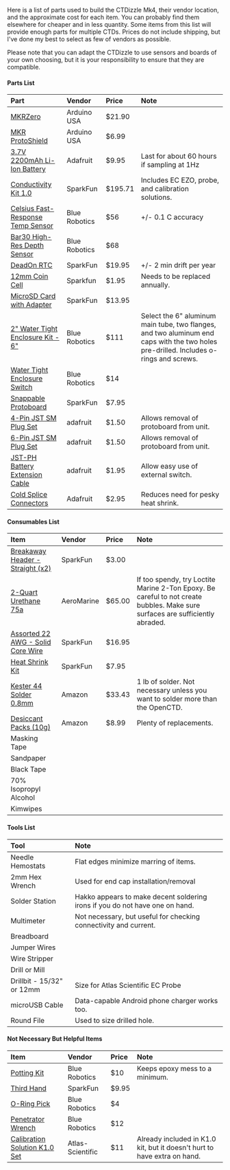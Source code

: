 Here is a list of parts used to build the CTDizzle Mk4, their vendor location, and the approximate cost for each item. You can probably find them elsewhere for cheaper and in less quantity. Some items from this list will provide enough parts for multiple CTDs. Prices do not include shipping, but I've done my best to select as few of vendors as possible.

Please note that you can adapt the CTDizzle to use sensors and boards of your own choosing, but it is your responsibility to ensure that they are compatible.

#### Parts List
|Part|Vendor|Price|Note|
|:---|:---|:---|:---|
|[MKRZero](https://store.arduino.cc/usa/arduino-mkrzero)|Arduino USA|$21.90|
|[MKR ProtoShield](https://store.arduino.cc/usa/mkr-proto-shield)|Arduino USA|$6.99|
|[3.7V 2200mAh Li-Ion Battery](https://www.adafruit.com/product/1781)|Adafruit|$9.95|Last for about 60 hours if sampling at 1Hz|
|[Conductivity Kit 1.0](https://www.sparkfun.com/products/12908)|SparkFun|$195.71|Includes EC EZO, probe, and calibration solutions.|
|[Celsius Fast-Response Temp Sensor](https://www.bluerobotics.com/store/electronics/celsius-sensor-r1/)|Blue Robotics|$56|+/- 0.1 C accuracy|
|[Bar30 High-Res Depth Sensor](https://www.bluerobotics.com/store/electronics/bar30-sensor-r1/)|Blue Robotics|$68|
|[DeadOn RTC](https://www.sparkfun.com/products/10160)|SparkFun|$19.95|+/- 2 min drift per year|
|[12mm Coin Cell](https://www.sparkfun.com/products/337)|Sparkfun|$1.95|Needs to be replaced annually.|
|[MicroSD Card with Adapter](https://www.sparkfun.com/products/11609)|SparkFun|$13.95|
|[2" Water Tight Enclosure Kit - 6"](https://www.bluerobotics.com/store/watertight-enclosures/wte2-asm-r1/#configuration)|Blue Robotics|$111|Select the 6" aluminum main tube, two flanges, and two aluminum end caps with the two holes pre-drilled. Includes o-rings and screws.
|[Water Tight Enclosure Switch](http://www.bluerobotics.com/store/electronics/switch-10-5a-r1/)|Blue Robotics|$14|
|[Snappable Protoboard](https://www.sparkfun.com/products/13268)|SparkFun|$7.95|
|[4-Pin JST SM Plug Set](https://www.adafruit.com/product/578)|adafruit|$1.50|Allows removal of protoboard from unit.
|[6-Pin JST SM Plug Set](https://www.adafruit.com/product/1665)|adafruit|$1.50|Allows removal of protoboard from unit.
|[JST-PH Battery Extension Cable](https://www.adafruit.com/product/1131)|adafruit|$1.95|Allow easy use of external switch.
|[Cold Splice Connectors](https://www.adafruit.com/product/1496)|Adafruit|$2.95|Reduces need for pesky heat shrink.


#### Consumables List
|Item|Vendor|Price|Note|
|:---|:---|:---|:---|
|[Breakaway Header - Straight (x2)](https://www.sparkfun.com/products/116)|SparkFun|$3.00|
|[2-Quart Urethane 75a](https://www.aeromarineproducts.com/product/urethane-75a-encapsulating-compound/)|AeroMarine|$65.00|If too spendy, try Loctite Marine 2-Ton Epoxy. Be careful to not create bubbles. Make sure surfaces are sufficiently abraded.
|[Assorted 22 AWG - Solid Core Wire](https://www.sparkfun.com/products/11367)|SparkFun|$16.95|
|[Heat Shrink Kit](https://www.sparkfun.com/products/9353)|SparkFun|$7.95|
|[Kester 44 Solder 0.8mm](https://www.amazon.com/Kester-Rosin-Core-Solder-Spool/dp/B00068IJWC/ref=sr_1_4?ie=UTF8&qid=1496867514&sr=8-4&keywords=kester+44)|Amazon|$33.43|1 lb of solder. Not necessary unless you want to solder more than the OpenCTD.
|[Desiccant Packs (10g)](https://www.amazon.com/Desiccant-Indicating-Chloride-Moisture-Absorbent/dp/B01MPYB16J/ref=sr_1_1?s=hi&ie=UTF8&qid=1496867597&sr=1-1&keywords=10g+desiccant)|Amazon|$8.99|Plenty of replacements.
|Masking Tape|
|Sandpaper|
|Black Tape|
|70% Isopropyl Alcohol|
|Kimwipes|



#### Tools List
|Tool|Note|
|:---|:---|
|Needle Hemostats|Flat edges minimize marring of items.|
|2mm Hex Wrench|Used for end cap installation/removal|
|Solder Station|Hakko appears to make decent soldering irons if you do not have one on hand. 
|Multimeter|Not necessary, but useful for checking connectivity and current.
|Breadboard|
|Jumper Wires|
|Wire Stripper|
|Drill or Mill|
|Drillbit - 15/32" or 12mm|Size for Atlas Scientific EC Probe|
|microUSB Cable|Data-capable Android phone charger works too.|
|Round File|Used to size drilled hole.|



#### Not Necessary But Helpful Items
|Item|Vendor|Price|Note|
|:---|:---|:---|:---|
|[Potting Kit](http://www.bluerobotics.com/store/tools/tool-potting-kit-r1/)|Blue Robotics|$10|Keeps epoxy mess to a minimum.
|[Third Hand](https://www.sparkfun.com/products/9317)|SparkFun|$9.95|
|[O-Ring Pick](http://www.bluerobotics.com/store/tools/tool-o-ring-pick-r1/)|Blue Robotics|$4|
|[Penetrator Wrench](http://www.bluerobotics.com/store/tools/tool-penetrator-wrench-r1/)|Blue Robotics|$12|
|[Calibration Solution K1.0 Set](https://www.atlas-scientific.com/product_pages/chemicals/ec-1_0.html)|Atlas-Scientific|$11|Already included in K1.0 kit, but it doesn't hurt to have extra on hand.|





